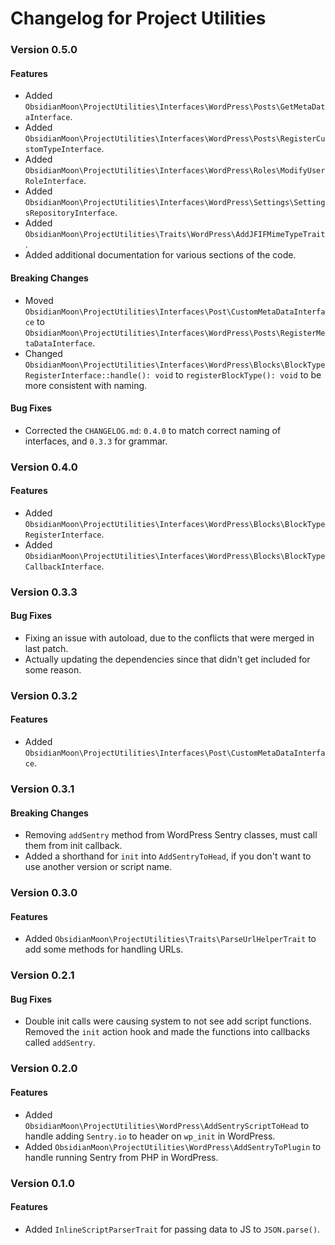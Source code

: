 Changelog for Project Utilities
===============================

### Version 0.5.0

#### Features
* Added `ObsidianMoon\ProjectUtilities\Interfaces\WordPress\Posts\GetMetaDataInterface`.
* Added `ObsidianMoon\ProjectUtilities\Interfaces\WordPress\Posts\RegisterCustomTypeInterface`.
* Added `ObsidianMoon\ProjectUtilities\Interfaces\WordPress\Roles\ModifyUserRoleInterface`.
* Added `ObsidianMoon\ProjectUtilities\Interfaces\WordPress\Settings\SettingsRepositoryInterface`.
* Added `ObsidianMoon\ProjectUtilities\Traits\WordPress\AddJFIFMimeTypeTrait`.
* Added additional documentation for various sections of the code.

#### Breaking Changes
* Moved `ObsidianMoon\ProjectUtilities\Interfaces\Post\CustomMetaDataInterface` to
  `ObsidianMoon\ProjectUtilities\Interfaces\WordPress\Posts\RegisterMetaDataInterface`.
* Changed `ObsidianMoon\ProjectUtilities\Interfaces\WordPress\Blocks\BlockTypeRegisterInterface::handle(): void` to
  `registerBlockType(): void` to be more consistent with naming.

#### Bug Fixes
* Corrected the `CHANGELOG.md`: `0.4.0` to match correct naming of interfaces, and `0.3.3` for grammar.

### Version 0.4.0

#### Features
* Added `ObsidianMoon\ProjectUtilities\Interfaces\WordPress\Blocks\BlockTypeRegisterInterface`.
* Added `ObsidianMoon\ProjectUtilities\Interfaces\WordPress\Blocks\BlockTypeCallbackInterface`.

### Version 0.3.3

#### Bug Fixes
* Fixing an issue with autoload, due to the conflicts that were merged in last patch.
* Actually updating the dependencies since that didn't get included for some reason.

### Version 0.3.2

#### Features
* Added `ObsidianMoon\ProjectUtilities\Interfaces\Post\CustomMetaDataInterface`.

### Version 0.3.1

#### Breaking Changes
* Removing `addSentry` method from WordPress Sentry classes, must call them from init callback.
* Added a shorthand for `init` into `AddSentryToHead`, if you don't want to use another version or script name.

### Version 0.3.0

#### Features
* Added `ObsidianMoon\ProjectUtilities\Traits\ParseUrlHelperTrait` to add some methods for handling URLs.

### Version 0.2.1

#### Bug Fixes
* Double init calls were causing system to not see add script functions. Removed the `init` action hook and made the
  functions into callbacks called `addSentry`.

### Version 0.2.0

#### Features
* Added `ObsidianMoon\ProjectUtilities\WordPress\AddSentryScriptToHead` to handle adding `Sentry.io` to header on
  `wp_init` in WordPress.
* Added `ObsidianMoon\ProjectUtilities\WordPress\AddSentryToPlugin` to handle running Sentry from PHP in WordPress.

### Version 0.1.0

#### Features
* Added `InlineScriptParserTrait` for passing data to JS to `JSON.parse()`.
